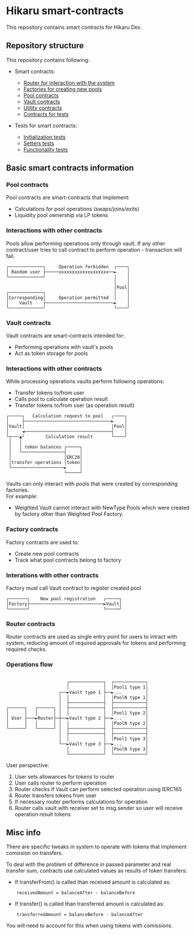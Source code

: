 # Hikaru smart-contracts

This repository contains smart contracts for Hikaru Dex.

## Repository structure

This repository contains following:
- Smart contracts:
    - [Router for interaction with the system](./contracts/Router/)
    - [Factories for creating new pools](./contracts/Factories/)
    - [Pool contracts](./contracts/SwapContracts/)
    - [Vault contracts](./contracts/Vaults/)
    - [Utility contracts](./contracts/utils/)
    - [Contracts for tests](./contracts/tests/)

- Tests for smart contracts:
    - [Initialization tests](./test/1_initializationTests/)
    - [Setters tests](./test/2_accessTests/)
    - [Functionality tests](./test/3_operationTests/)
    
## Basic smart contracts information

### Pool contracts

Pool contracts are smart-contracts that implement:
- Calculations for pool operations (swaps/joins/exits)
- Liquidity pool ownership via LP tokens

### Interactions with other contracts

Pools allow performing operations only through vault. If any other contract/user tries to call contract to perform operation - transaction will fail.

```
┌─────────────┐     Operation forbidden  ┌────┐
│ Random user ├─────xxxxxxxxxxxxxxxxxxx──►    │
└─────────────┘                          │    │
                                         │    │
                                         │Pool│
┌─────────────┐                          │    │
│Corresponding│     Operation permitted  │    │
│    Vault    ├──────────────────────────►    │
└─────────────┘                          └────┘
```

### Vault contracts

Vault contracts are smart-contracts intended for:
- Performing operations with vault's pools
- Act as token storage for pools

### Interactions with other contracts

While processing operations vaults perform following operations:
- Transfer tokens to/from user
- Calls pool to calculate operation result
- Transfer tokens to/from user (as operation result)

```
┌─────┐   Calculation request to pool   ┌────┐
│     ├─────────────────────────────────►    │
│Vault│                                 │Pool│
│     ◄─────────────────────────────────┤    │
└┬───▲┘        Calculation result       └────┘
 │   │
 │   │ token balances ┌─────┐
 │   └────────────────┤     │
 │                    │ERC20│
 │transfer operations │token│
 └────────────────────►     │
                      └─────┘
```

Vaults can only interact with pools that were created by corresponding factories. \
For example: 
- Weighted Vault cannot interact with NewType Pools which were created by factory other than Weighted Pool Factory.

### Factory contracts

Factory contracts are used to:
- Create new pool contracts
- Track what pool contracts belong to factory

### Interations with other contracts

Factory must call Vault contract to register created pool

```
┌───────┐    New pool registration   ┌─────┐
│Factory├────────────────────────────►Vault│
└───────┘                            └─────┘
```


### Router contracts

Router contracts are used as single entry point for users to intract with system, reducing amount of required approvals for tokens and performing required checks.

### Operations flow

```

                       ┌─────────────┐  ┌────────────┐
                       │             │  │Pool1 type 1│
                    ┌──►Vault type 1 ├──►...         │
                    │  │             │  │PoolN type 1│
                    │  ├─────────────┤  ├────────────┤
┌──────┐   ┌──────┐ │  ├─────────────┤  ├────────────┤
│      │   │      │ │  │             │  │Pool1 type 2│
│ User ├───►Router├─┼──►Vault type 2 ├──►...         │
│      │   │      │ │  │             │  │PoolN type 2│
└──────┘   └──────┘ │  ├─────────────┤  ├────────────┤
                    │  ├─────────────┤  ├────────────┤
                    │  │             │  │Pool1 type 3│
                    └──►Vault type 3 ├──►...         │
                       │             │  │PoolN type 3│
                       └─────────────┘  └────────────┘
```

User perspective:
1. User sets allowances for tokens to router
2. User calls router to perform operation
3. Router checks if Vault can perform selected operation using IERC165
4. Router transfers tokens from user
5. If necessary router performs calculations for operation
6. Router calls vault with receiver set to msg.sender so user will receive operation result tokens


## Misc info

There are specific tweaks in system to operate with tokens that implement comission on transfers.

To deal with the problem of difference in passed parameter and real transfer sum, contracts use calculated values as results of token transfers:
- If transferFrom() is called than received amount is calculated as:
```
    receivedAmount = balanceAfter - balanceBefore
```
- If transfer() is called than transferred amount is calculated as:
```
    transferredAmount = balanceBefore - balanceAfter
```

You will need to account for this when using tokens with comissions.